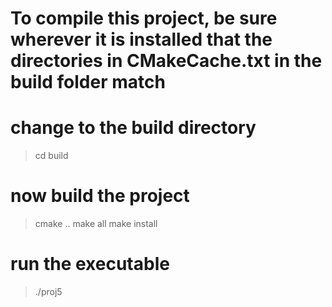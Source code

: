 # To compile this project, be sure wherever it is installed that the directories in CMakeCache.txt in the build folder match
# change to the build directory
> cd build

# now build the project
> cmake ..
> make all
> make install

# run the executable
> ./proj5

